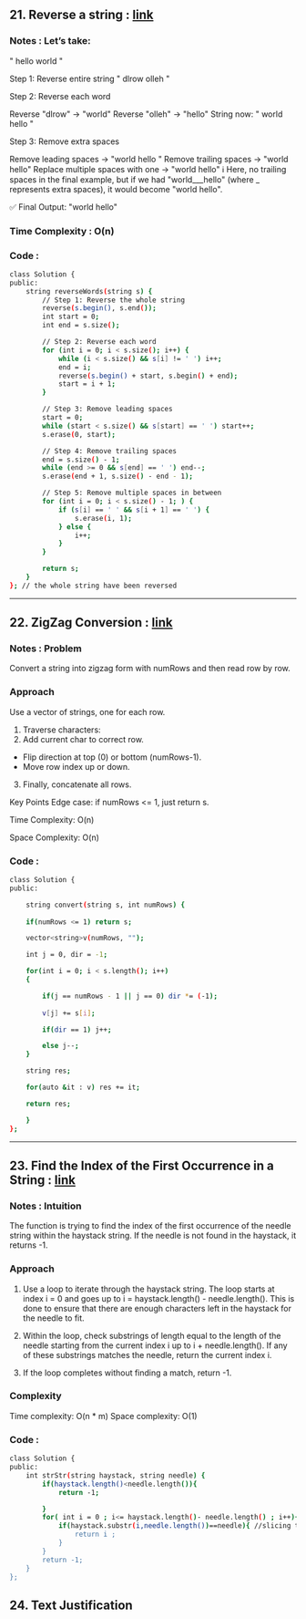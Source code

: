 ## 21. Reverse a string : [link](https://leetcode.com/problems/reverse-words-in-a-string/?envType=study-plan-v2&envId=top-interview-150)
### Notes : Let’s take:
" hello world "

Step 1: Reverse entire string
" dlrow olleh "

Step 2: Reverse each word

Reverse "dlrow" → "world"
Reverse "olleh" → "hello"
String now:
" world hello "

Step 3: Remove extra spaces

Remove leading spaces → "world hello "
Remove trailing spaces → "world hello"
Replace multiple spaces with one → "world hello"
ℹ️ Here, no trailing spaces in the final example, but if we had "world___hello" (where _ represents extra spaces), it would become "world hello".

✅ Final Output: "world hello"

### Time Complexity : O(n)

### Code : 
```bash
class Solution {
public:
    string reverseWords(string s) {
        // Step 1: Reverse the whole string
        reverse(s.begin(), s.end());
        int start = 0; 
        int end = s.size();

        // Step 2: Reverse each word
        for (int i = 0; i < s.size(); i++) {
            while (i < s.size() && s[i] != ' ') i++;
            end = i;
            reverse(s.begin() + start, s.begin() + end);
            start = i + 1;
        }

        // Step 3: Remove leading spaces
        start = 0; 
        while (start < s.size() && s[start] == ' ') start++;
        s.erase(0, start);

        // Step 4: Remove trailing spaces
        end = s.size() - 1;
        while (end >= 0 && s[end] == ' ') end--;
        s.erase(end + 1, s.size() - end - 1);

        // Step 5: Remove multiple spaces in between
        for (int i = 0; i < s.size() - 1; ) {
            if (s[i] == ' ' && s[i + 1] == ' ') {
                s.erase(i, 1);
            } else {
                i++;
            }
        }

        return s;
    }
}; // the whole string have been reversed

```
---
## 22. ZigZag Conversion : [link](https://leetcode.com/problems/reverse-words-in-a-string/?envType=study-plan-v2&envId=top-interview-150)
### Notes : Problem

Convert a string into zigzag form with numRows and then read row by row.

### Approach

Use a vector of strings, one for each row.
1) Traverse characters:
2) Add current char to correct row.
- Flip direction at top (0) or bottom (numRows-1).
- Move row index up or down.

3) Finally, concatenate all rows.

Key Points
Edge case: if numRows <= 1, just return s.

Time Complexity: O(n)

Space Complexity: O(n)


### Code : 
```bash
class Solution {
public:

    string convert(string s, int numRows) {
    
    if(numRows <= 1) return s;

    vector<string>v(numRows, ""); 

    int j = 0, dir = -1;

    for(int i = 0; i < s.length(); i++)
    {

        if(j == numRows - 1 || j == 0) dir *= (-1); 
		 
        v[j] += s[i];

        if(dir == 1) j++;

        else j--;
    }

    string res;

    for(auto &it : v) res += it; 

    return res;

    }
};

```
--- 
## 23. Find the Index of the First Occurrence in a String : [link](https://leetcode.com/problems/find-the-index-of-the-first-occurrence-in-a-string/description/?envType=study-plan-v2&envId=top-interview-150)

### Notes : Intuition
The function is trying to find the index of the first occurrence of the needle string within the haystack string. If the needle is not found in the haystack, it returns -1.

### Approach
1. Use a loop to iterate through the haystack string. The loop starts at index i = 0 and goes up to i = haystack.length() - needle.length(). This is done to ensure that there are enough characters left in the haystack for the needle to fit.

2. Within the loop, check substrings of length equal to the length of the needle starting from the current index i up to i + needle.length(). If any of these substrings matches the needle, return the current index i.

3. If the loop completes without finding a match, return -1.

### Complexity
Time complexity: O(n * m)
Space complexity: O(1)

### Code : 
```bash
class Solution {
public:
    int strStr(string haystack, string needle) {
        if(haystack.length()<needle.length()){
            return -1;

        }
        for( int i = 0 ; i<= haystack.length()- needle.length() ; i++){
            if(haystack.substr(i,needle.length())==needle){ //slicing technique is been used substr function to slice it with the i'th end point to the subtraction of the haystack and needle
                return i ;
            }
        }
        return -1;
    }
};
```
## 24. Text Justification 
